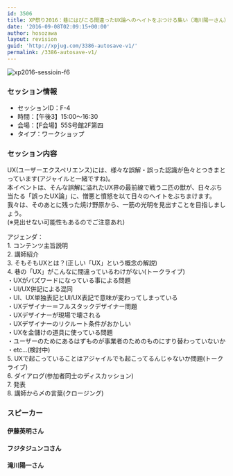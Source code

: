 ```yaml
---
id: 3506
title: XP祭り2016：巷にはびこる間違ったUX論へのヘイトをぶつける集い（滝川陽一さん）
date: '2016-09-08T02:09:15+00:00'
author: hosozawa
layout: revision
guid: 'http://xpjug.com/3386-autosave-v1/'
permalink: /3386-autosave-v1/
---
```


![xp2016-sessioin-f6](http://xpjug.com/wp-content/uploads/2016/09/xp2016-sessioin-f6.png)

### セッション情報

- セッションID：F-4
- 時間：【午後3】15:00～16:30
- 会場：【F会場】55S号館2F第四
- タイプ：ワークショップ

### セッション内容

UX(ユーザーエクスペリエンス)には、様々な誤解・誤った認識が色々とつきまとっています(アジャイルと一緒ですね)。  
本イベントは、そんな誤解に溢れたUX界の最前線で戦う二匹の獣が、日々ぶち当たる「誤ったUX論」に、憎悪と憤怒を以て日々のヘイトをぶちまけます。  
我々は、そのあとに残った焼け野原から、一筋の光明を見出すことを目指しましょう。  
(※見出せない可能性もあるのでご注意あれ)

アジェンダ：  
1\. コンテンツ主旨説明  
2\. 講師紹介  
3\. そもそもUXとは？(正しい「UX」という概念の解説)  
4\. 巷の「UX」がこんなに間違っているわけがない(トークライブ)  
・UXがバズワードになっている事による問題  
・UI/UX併記による混同  
・UI、UX単独表記とUI/UX表記で意味が変わってしまっている  
・UXデザイナー＝フルスタックデザイナー問題  
・UXデザイナーが現場で壊される  
・UXデザイナーのリクルート条件がおかしい  
・UXを金儲けの道具に使っている問題  
・ユーザーのためにあるはずものが事業者のためのものにすり替わっていないか  
・etc…(検討中)  
5\. UXで起こっていることはアジャイルでも起こってるんじゃないか問題(トークライブ)  
6\. ダイアログ(参加者同士のディスカッション)  
7\. 発表  
8\. 講師から〆の言葉(クロージング)

### スピーカー

#### 伊藤英明さん

#### フジタジュンコさん

#### 滝川陽一さん